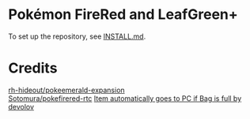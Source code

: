 # Pokémon FireRed and LeafGreen+

To set up the repository, see [INSTALL.md](INSTALL.md).

# Credits
[rh-hideout/pokeemerald-expansion](https://github.com/rh-hideout/pokeemerald-expansion/wiki/Credits)  
[Sotomura/pokefirered-rtc](https://github.com/Sotomura/pokefirered/tree/pokefirered-rtc)
[Item automatically goes to PC if Bag is full by devolov](https://github.com/pret/pokeemerald/wiki/Item-Automatically-Goes-to-PC-if-Bag-is-Full)
